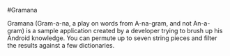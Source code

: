 #Gramana

Gramana (Gram-a-na, a play on words from A-na-gram, and not An-a-gram) is a sample application created by a developer trying to brush up his Android knowledge.
You can permute up to seven string pieces and filter the results against a few dictionaries.
